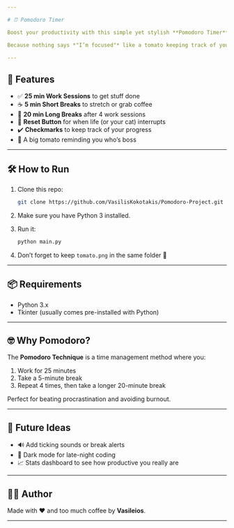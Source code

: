```yaml
---

# ⏰ Pomodoro Timer

Boost your productivity with this simple yet stylish **Pomodoro Timer** built in Python with **Tkinter** 🍅.

Because nothing says *"I’m focused"* like a tomato keeping track of your time.

---
```


## 🎯 Features

* ✅ **25 min Work Sessions** to get stuff done
* ☕ **5 min Short Breaks** to stretch or grab coffee
* 🛑 **20 min Long Breaks** after 4 work sessions
* 🔄 **Reset Button** for when life (or your cat) interrupts
* ✔️ **Checkmarks** to keep track of your progress
* 🍅 A big tomato reminding you who’s boss


---

## 🛠️ How to Run

1. Clone this repo:

   ```bash
   git clone https://github.com/VasilisKokotakis/Pomodoro-Project.git
   ```
2. Make sure you have Python 3 installed.
3. Run it:

   ```bash
   python main.py
   ```
4. Don’t forget to keep `tomato.png` in the same folder 🍅

---

## 📦 Requirements

* Python 3.x
* Tkinter (usually comes pre-installed with Python)

---

## 🤓 Why Pomodoro?

The **Pomodoro Technique** is a time management method where you:

1. Work for 25 minutes
2. Take a 5-minute break
3. Repeat 4 times, then take a longer 20-minute break

Perfect for beating procrastination and avoiding burnout.

---

## 🚀 Future Ideas

* 🔊 Add ticking sounds or break alerts
* 🌙 Dark mode for late-night coding
* 📈 Stats dashboard to see how productive you really are

---

## 👨‍💻 Author

Made with ❤️ and too much coffee by **Vasileios**.

---
